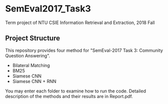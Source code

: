 # SemEval2017_Task3 
Term project of NTU CSIE Information Retrieval and Extraction, 2018 Fall

## Project Structure 
This repository provides four method for "SemEval-2017 Task 3: Community Question Answering".
* Bilateral Matching
* BM25
* Siamese CNN
* Siamese CNN + RNN

You may enter each folder to examine how to run the code.
Detailed description of the methods and their results are in Report.pdf.

